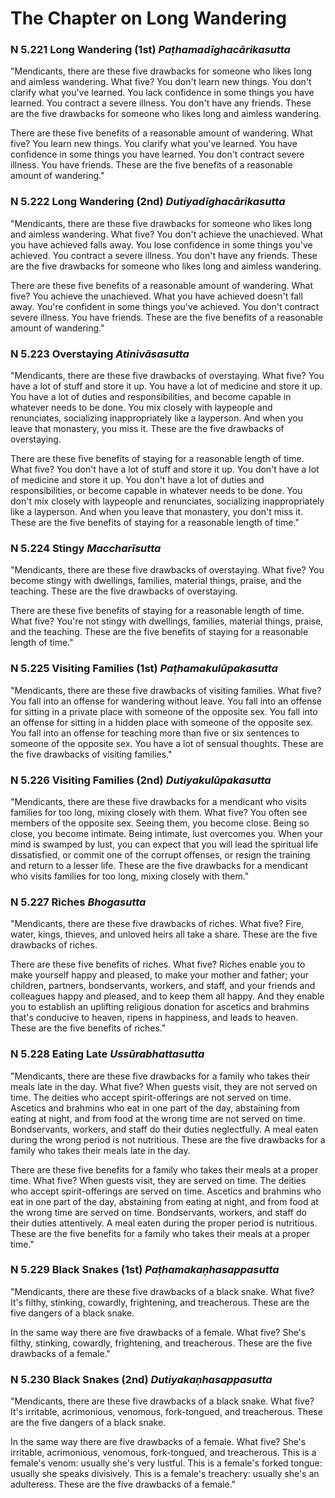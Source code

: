 # The Chapter on Long Wandering

### N 5.221 Long Wandering (1st)  *Paṭhamadīghacārikasutta*

"Mendicants, there are these five drawbacks for someone who likes long
and aimless wandering. What five? You don't learn new things. You don't
clarify what you've learned. You lack confidence in some things you have
learned. You contract a severe illness. You don't have any friends.
These are the five drawbacks for someone who likes long and aimless
wandering.

There are these five benefits of a reasonable amount of wandering. What
five? You learn new things. You clarify what you've learned. You have
confidence in some things you have learned. You don't contract severe
illness. You have friends. These are the five benefits of a reasonable
amount of wandering."

<!--pg-->
### N 5.222 Long Wandering (2nd)  *Dutiyadīghacārikasutta*

"Mendicants, there are these five drawbacks for someone who likes long
and aimless wandering. What five? You don't achieve the unachieved. What
you have achieved falls away. You lose confidence in some things you've
achieved. You contract a severe illness. You don't have any friends.
These are the five drawbacks for someone who likes long and aimless
wandering.

There are these five benefits of a reasonable amount of wandering. What
five? You achieve the unachieved. What you have achieved doesn't fall
away. You're confident in some things you've achieved. You don't
contract severe illness. You have friends. These are the five benefits
of a reasonable amount of wandering."

<!--pg-->
### N 5.223 Overstaying  *Atinivāsasutta*

"Mendicants, there are these five drawbacks of overstaying. What five?
You have a lot of stuff and store it up. You have a lot of medicine and
store it up. You have a lot of duties and responsibilities, and become
capable in whatever needs to be done. You mix closely with laypeople and
renunciates, socializing inappropriately like a layperson. And when you
leave that monastery, you miss it. These are the five drawbacks of
overstaying.

There are these five benefits of staying for a reasonable length of
time. What five? You don't have a lot of stuff and store it up. You
don't have a lot of medicine and store it up. You don't have a lot of
duties and responsibilities, or become capable in whatever needs to be
done. You don't mix closely with laypeople and renunciates, socializing
inappropriately like a layperson. And when you leave that monastery, you
don't miss it. These are the five benefits of staying for a reasonable
length of time."

<!--pg-->
### N 5.224 Stingy  *Maccharīsutta*

"Mendicants, there are these five drawbacks of overstaying. What five?
You become stingy with dwellings, families, material things, praise, and
the teaching. These are the five drawbacks of overstaying.

There are these five benefits of staying for a reasonable length of
time. What five? You're not stingy with dwellings, families, material
things, praise, and the teaching. These are the five benefits of staying
for a reasonable length of time."

<!--pg-->
### N 5.225 Visiting Families (1st)  *Paṭhamakulūpakasutta*

"Mendicants, there are these five drawbacks of visiting families. What
five? You fall into an offense for wandering without leave. You fall
into an offense for sitting in a private place with someone of the
opposite sex. You fall into an offense for sitting in a hidden place
with someone of the opposite sex. You fall into an offense for teaching
more than five or six sentences to someone of the opposite sex. You have
a lot of sensual thoughts. These are the five drawbacks of visiting
families."

<!--pg-->
### N 5.226 Visiting Families (2nd)  *Dutiyakulūpakasutta*

"Mendicants, there are these five drawbacks for a mendicant who visits
families for too long, mixing closely with them. What five? You often
see members of the opposite sex. Seeing them, you become close. Being so
close, you become intimate. Being intimate, lust overcomes you. When
your mind is swamped by lust, you can expect that you will lead the
spiritual life dissatisfied, or commit one of the corrupt offenses, or
resign the training and return to a lesser life. These are the five
drawbacks for a mendicant who visits families for too long, mixing
closely with them."

<!--pg-->
### N 5.227 Riches  *Bhogasutta*

"Mendicants, there are these five drawbacks of riches. What five? Fire,
water, kings, thieves, and unloved heirs all take a share. These are the
five drawbacks of riches.

There are these five benefits of riches. What five? Riches enable you to
make yourself happy and pleased, to make your mother and father; your
children, partners, bondservants, workers, and staff, and your friends
and colleagues happy and pleased, and to keep them all happy. And they
enable you to establish an uplifting religious donation for ascetics and
brahmins that's conducive to heaven, ripens in happiness, and leads to
heaven. These are the five benefits of riches."

<!--pg-->
### N 5.228 Eating Late  *Ussūrabhattasutta*

"Mendicants, there are these five drawbacks for a family who takes their
meals late in the day. What five? When guests visit, they are not served
on time. The deities who accept spirit-offerings are not served on time.
Ascetics and brahmins who eat in one part of the day, abstaining from
eating at night, and from food at the wrong time are not served on time.
Bondservants, workers, and staff do their duties neglectfully. A meal
eaten during the wrong period is not nutritious. These are the five
drawbacks for a family who takes their meals late in the day.

There are these five benefits for a family who takes their meals at a
proper time. What five? When guests visit, they are served on time. The
deities who accept spirit-offerings are served on time. Ascetics and
brahmins who eat in one part of the day, abstaining from eating at
night, and from food at the wrong time are served on time. Bondservants,
workers, and staff do their duties attentively. A meal eaten during the
proper period is nutritious. These are the five benefits for a family
who takes their meals at a proper time."

<!--pg-->
### N 5.229 Black Snakes (1st)  *Paṭhamakaṇhasappasutta*

"Mendicants, there are these five drawbacks of a black snake. What five?
It's filthy, stinking, cowardly, frightening, and treacherous. These are
the five dangers of a black snake.

In the same way there are five drawbacks of a female. What five? She's
filthy, stinking, cowardly, frightening, and treacherous. These are the
five drawbacks of a female."

<!--pg-->
### N 5.230 Black Snakes (2nd)  *Dutiyakaṇhasappasutta*

"Mendicants, there are these five drawbacks of a black snake. What five?
It's irritable, acrimonious, venomous, fork-tongued, and treacherous.
These are the five dangers of a black snake.

In the same way there are five drawbacks of a female. What five? She's
irritable, acrimonious, venomous, fork-tongued, and treacherous. This is
a female's venom: usually she's very lustful. This is a female's forked
tongue: usually she speaks divisively. This is a female's treachery:
usually she's an adulteress. These are the five drawbacks of a female."

